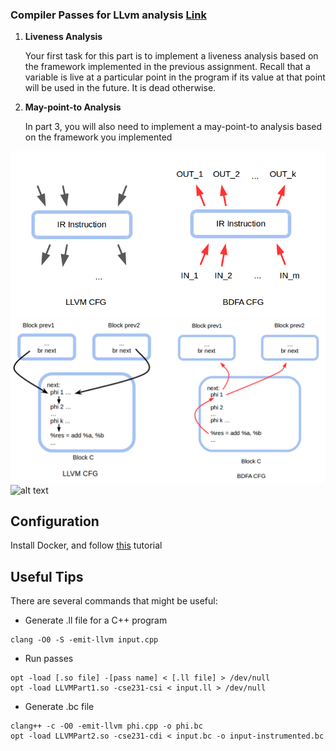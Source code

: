 ### Compiler Passes for LLvm analysis [Link](https://ucsd-pl.github.io/cse231/wi17/part3.html)

1. **Liveness Analysis**

   Your first task for this part is to implement a liveness analysis based on the framework implemented in the previous assignment. Recall that a variable is live at a particular point in the program if its value at that point will be used in the future. It is dead otherwise.
   
2. **May-point-to Analysis**

   In part 3, you will also need to implement a may-point-to analysis based on the framework you implemented


![Instruction Set](graphics/cfg-00.png?raw=true)
![](graphics/cfg-01.png)
![alt text](https://raw.githubusercontent.com/shivin101/Compiler-Pass/main/graphics/cfg-02.png)


## Configuration
Install Docker, and follow [this](https://ucsd-pl.github.io/cse231/wi20/part0.html) tutorial

## Useful Tips
There are several commands that might be useful:

* Generate .ll file for a C++ program
```
clang -O0 -S -emit-llvm input.cpp
```

* Run passes 
```
opt -load [.so file] -[pass name] < [.ll file] > /dev/null
opt -load LLVMPart1.so -cse231-csi < input.ll > /dev/null
```

* Generate .bc file
```
clang++ -c -O0 -emit-llvm phi.cpp -o phi.bc
opt -load LLVMPart2.so -cse231-cdi < input.bc -o input-instrumented.bc
```

